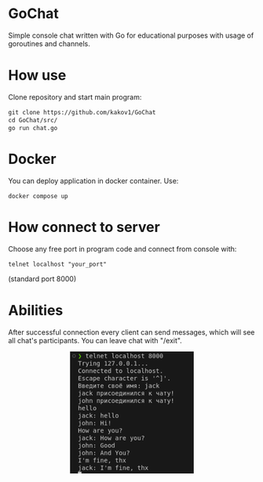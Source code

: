 # GoChat
Simple console chat written with Go for educational purposes with usage of goroutines and channels.
# How use
Clone repository and start main program:
```
git clone https://github.com/kakov1/GoChat
cd GoChat/src/
go run chat.go
```
# Docker
You can deploy application in docker container. Use:
```
docker compose up
```
# How connect to server
Choose any free port in program code and connect from console with:
```
telnet localhost "your_port"
```
(standard port 8000)
# Abilities
After successful connection every client can send messages, which will see all chat's participants. You can leave chat with "/exit".
<p align="center"><img src="https://github.com/kakov1/GoChat/blob/main/images/example.png" width="50%"></p>